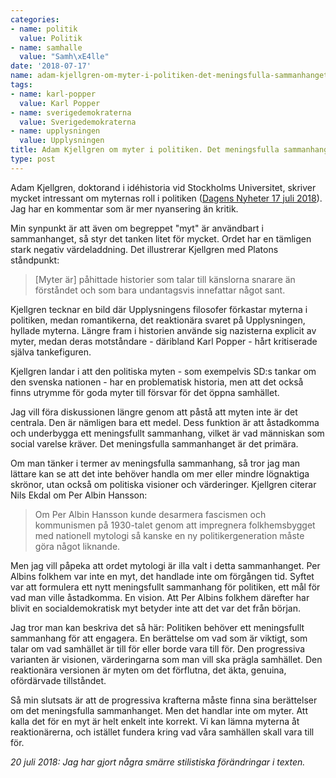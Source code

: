 ```yaml
---
categories:
- name: politik
  value: Politik
- name: samhalle
  value: "Samh\xE4lle"
date: '2018-07-17'
name: adam-kjellgren-om-myter-i-politiken-det-meningsfulla-sammanhanget
tags:
- name: karl-popper
  value: Karl Popper
- name: sverigedemokraterna
  value: Sverigedemokraterna
- name: upplysningen
  value: Upplysningen
title: Adam Kjellgren om myter i politiken. Det meningsfulla sammanhanget
type: post
---
```

Adam Kjellgren, doktorand i idéhistoria vid Stockholms Universitet, skriver mycket intressant om myternas roll i politiken ([Dagens Nyheter 17 juli 2018](https://www.dn.se/kultur-noje/darfor-behover-vi-tala-om-myternas-betydelse-i-politiken/)). Jag har en kommentar som är mer nyansering än kritik.

Min synpunkt är att även om begreppet "myt" är användbart i sammanhanget, så styr det tanken litet för mycket. Ordet har en tämligen stark negativ värdeladdning. Det illustrerar Kjellgren med Platons ståndpunkt:

> [Myter är] påhittade historier som talar till känslorna snarare än förståndet och som bara undantagsvis innefattar något sant.

Kjellgren tecknar en bild där Upplysningens filosofer förkastar myterna i politiken, medan romantikerna, det reaktionära svaret på Upplysningen, hyllade myterna. Längre fram i historien använde sig nazisterna explicit av myter, medan deras motståndare - däribland Karl Popper - hårt kritiserade själva tankefiguren.

Kjellgren landar i att den politiska myten - som exempelvis SD:s tankar om den svenska nationen - har en problematisk historia, men att det också finns utrymme för goda myter till försvar för det öppna samhället.

Jag vill föra diskussionen längre genom att påstå att myten inte är det centrala. Den är nämligen bara ett medel. Dess funktion är att åstadkomma och underbygga ett meningsfullt sammanhang, vilket är vad människan som social varelse kräver. Det meningsfulla sammanhanget är det primära.



Om man tänker i termer av meningsfulla sammanhang, så tror jag man lättare kan se att det inte behöver handla om mer eller mindre lögnaktiga skrönor, utan också om politiska visioner och värderinger. Kjellgren citerar Nils Ekdal om Per Albin Hansson:

> Om Per Albin Hansson kunde desarmera fascismen och kommunismen på 1930-talet genom att impregnera folkhemsbygget med nationell mytologi så kanske en ny politikergeneration måste göra något liknande.

Men jag vill påpeka att ordet mytologi är illa valt i detta sammanhanget. Per Albins folkhem var inte en myt, det handlade inte om förgången tid. Syftet var att formulera ett nytt meningsfullt sammanhang för politiken, ett mål för vad man ville åstadkomma. En vision. Att Per Albins folkhem därefter har blivit en socialdemokratisk myt betyder inte att det var det från början.

Jag tror man kan beskriva det så här: Politiken behöver ett meningsfullt sammanhang för att engagera. En berättelse om vad som är viktigt, som talar om vad samhället är till för eller borde vara till för. Den progressiva varianten är visionen, värderingarna som man vill ska prägla samhället. Den reaktionära versionen är myten om det förflutna, det äkta, genuina, ofördärvade tillståndet.

Så min slutsats är att de progressiva krafterna måste finna sina berättelser om det meningsfulla sammanhanget. Men det handlar inte om myter. Att kalla det för en myt är helt enkelt inte korrekt. Vi kan lämna myterna åt reaktionärerna, och istället fundera kring vad våra samhällen skall vara till för.

*20 juli 2018: Jag har gjort några smärre stilistiska förändringar i texten.*


